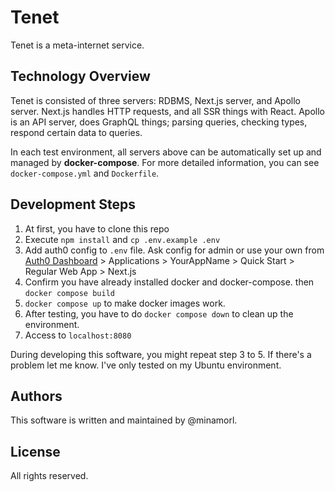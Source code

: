 # Tenet

Tenet is a meta-internet service.

## Technology Overview

Tenet is consisted of three servers: RDBMS, Next.js server, and Apollo server. Next.js handles HTTP requests, and all SSR things with React. Apollo is an API server, does GraphQL things; parsing queries, checking types, respond certain data to queries.

In each test environment, all servers above can be automatically set up and managed by **docker-compose**. For more detailed information, you can see `docker-compose.yml` and `Dockerfile`.

## Development Steps

1. At first, you have to clone this repo
2. Execute `npm install` and `cp .env.example .env`
3. Add auth0 config to `.env` file. Ask config for admin or use your own from [Auth0 Dashboard](https://manage.auth0.com) > Applications > YourAppName > Quick Start > Regular Web App > Next.js
4. Confirm you have already installed docker and docker-compose. then `docker compose build`
5. `docker compose up` to make docker images work.
6. After testing, you have to do `docker compose down` to clean up the environment.
7. Access to `localhost:8080`

During developing this software, you might repeat step 3 to 5. If there's a problem let me know. I've only tested on my Ubuntu environment.

## Authors

This software is written and maintained by @minamorl.

## License

All rights reserved.
